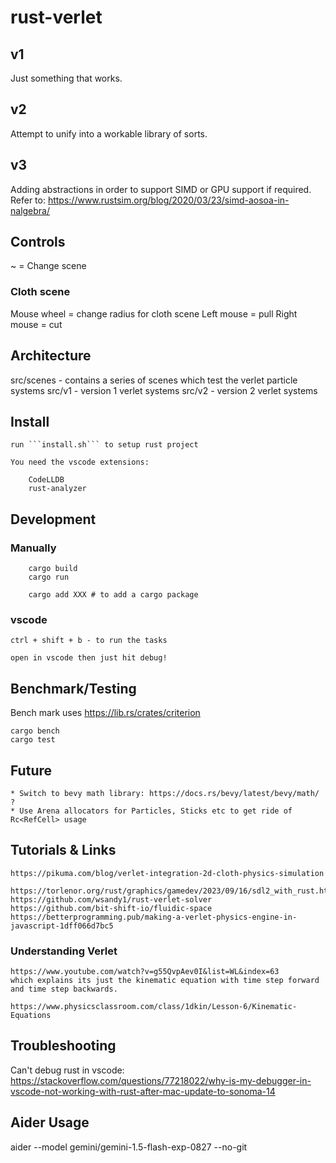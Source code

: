# rust-verlet


## v1

Just something that works.

## v2

Attempt to unify into a workable library of sorts.

## v3

Adding abstractions in order to support SIMD or GPU support if required.
Refer to: https://www.rustsim.org/blog/2020/03/23/simd-aosoa-in-nalgebra/

## Controls

~ = Change scene

### Cloth scene
Mouse wheel = change radius for cloth scene
Left mouse = pull
Right mouse = cut

## Architecture

src/scenes - contains a series of scenes which test the verlet particle systems
src/v1 - version 1 verlet systems
src/v2 - version 2 verlet systems

## Install

    run ```install.sh``` to setup rust project

    You need the vscode extensions:

        CodeLLDB
        rust-analyzer

## Development

### Manually

        cargo build
        cargo run

        cargo add XXX # to add a cargo package

### vscode

    ctrl + shift + b - to run the tasks

    open in vscode then just hit debug!

## Benchmark/Testing

Bench mark uses https://lib.rs/crates/criterion

    cargo bench
    cargo test

## Future

    * Switch to bevy math library: https://docs.rs/bevy/latest/bevy/math/ ?
    * Use Arena allocators for Particles, Sticks etc to get ride of Rc<RefCell> usage

## Tutorials & Links

    https://pikuma.com/blog/verlet-integration-2d-cloth-physics-simulation

    https://torlenor.org/rust/graphics/gamedev/2023/09/16/sdl2_with_rust.html
    https://github.com/wsandy1/rust-verlet-solver
    https://github.com/bit-shift-io/fluidic-space
    https://betterprogramming.pub/making-a-verlet-physics-engine-in-javascript-1dff066d7bc5

### Understanding Verlet

    https://www.youtube.com/watch?v=g55QvpAev0I&list=WL&index=63
    which explains its just the kinematic equation with time step forward and time step backwards.

    https://www.physicsclassroom.com/class/1dkin/Lesson-6/Kinematic-Equations
    
    
## Troubleshooting

Can't debug rust in vscode: https://stackoverflow.com/questions/77218022/why-is-my-debugger-in-vscode-not-working-with-rust-after-mac-update-to-sonoma-14

## Aider Usage

aider --model gemini/gemini-1.5-flash-exp-0827 --no-git
